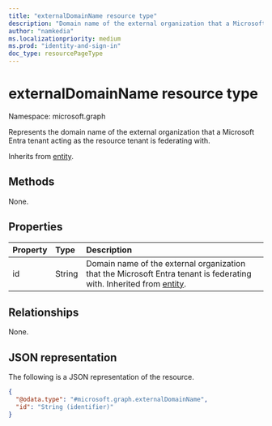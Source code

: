 ```yaml
---
title: "externalDomainName resource type"
description: "Domain name of the external organization that a Microsoft Entra tenant acting as the resource tenant is federating with."
author: "namkedia"
ms.localizationpriority: medium
ms.prod: "identity-and-sign-in"
doc_type: resourcePageType
---
```


# externalDomainName resource type

Namespace: microsoft.graph

Represents the domain name of the external organization that a Microsoft Entra tenant acting as the resource tenant is federating with.

Inherits from [entity](../resources/entity.md).

## Methods
None.

## Properties
|Property|Type|Description|
|:---|:---|:---|
|id|String|Domain name of the external organization that the Microsoft Entra tenant is federating with. Inherited from [entity](../resources/entity.md).|

## Relationships
None.

## JSON representation
The following is a JSON representation of the resource.
<!-- {
  "blockType": "resource",
  "keyProperty": "id",
  "@odata.type": "microsoft.graph.externalDomainName",
  "baseType": "microsoft.graph.entity",
  "openType": false
}
-->
``` json
{
  "@odata.type": "#microsoft.graph.externalDomainName",
  "id": "String (identifier)"
}
```
